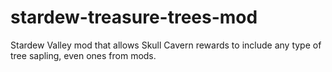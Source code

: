 # stardew-treasure-trees-mod
Stardew Valley mod that allows Skull Cavern rewards to include any type of tree sapling, even ones from mods.
